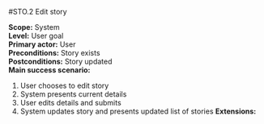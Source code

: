 #STO.2 Edit story

**Scope:** System  
**Level:** User goal  
**Primary actor:** User  
**Preconditions:** Story exists  
**Postconditions:** Story updated  
**Main success scenario:**  
1. User chooses to edit story
2. System presents current details
3. User edits details and submits
4. System updates story and presents updated list of stories
**Extensions:**
